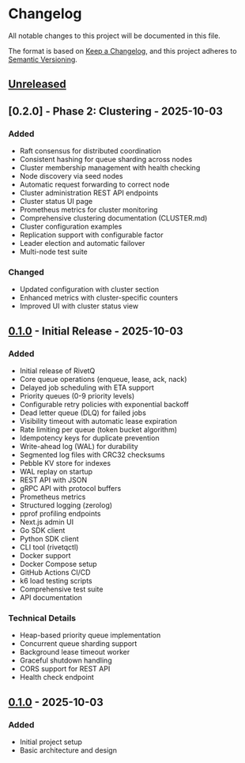 # Changelog

All notable changes to this project will be documented in this file.

The format is based on [Keep a Changelog](https://keepachangelog.com/en/1.0.0/),
and this project adheres to [Semantic Versioning](https://semver.org/spec/v2.0.0.html).

## [Unreleased]

## [0.2.0] - Phase 2: Clustering - 2025-10-03

### Added
- Raft consensus for distributed coordination
- Consistent hashing for queue sharding across nodes
- Cluster membership management with health checking
- Node discovery via seed nodes
- Automatic request forwarding to correct node
- Cluster administration REST API endpoints
- Cluster status UI page
- Prometheus metrics for cluster monitoring
- Comprehensive clustering documentation (CLUSTER.md)
- Cluster configuration examples
- Replication support with configurable factor
- Leader election and automatic failover
- Multi-node test suite

### Changed
- Updated configuration with cluster section
- Enhanced metrics with cluster-specific counters
- Improved UI with cluster status view

## [0.1.0] - Initial Release - 2025-10-03

### Added
- Initial release of RivetQ
- Core queue operations (enqueue, lease, ack, nack)
- Delayed job scheduling with ETA support
- Priority queues (0-9 priority levels)
- Configurable retry policies with exponential backoff
- Dead letter queue (DLQ) for failed jobs
- Visibility timeout with automatic lease expiration
- Rate limiting per queue (token bucket algorithm)
- Idempotency keys for duplicate prevention
- Write-ahead log (WAL) for durability
- Segmented log files with CRC32 checksums
- Pebble KV store for indexes
- WAL replay on startup
- REST API with JSON
- gRPC API with protocol buffers
- Prometheus metrics
- Structured logging (zerolog)
- pprof profiling endpoints
- Next.js admin UI
- Go SDK client
- Python SDK client
- CLI tool (rivetqctl)
- Docker support
- Docker Compose setup
- GitHub Actions CI/CD
- k6 load testing scripts
- Comprehensive test suite
- API documentation

### Technical Details
- Heap-based priority queue implementation
- Concurrent queue sharding support
- Background lease timeout worker
- Graceful shutdown handling
- CORS support for REST API
- Health check endpoint

## [0.1.0] - 2025-10-03

### Added
- Initial project setup
- Basic architecture and design

[Unreleased]: https://github.com/rivetq/rivetq/compare/v0.1.0...HEAD
[0.1.0]: https://github.com/rivetq/rivetq/releases/tag/v0.1.0
